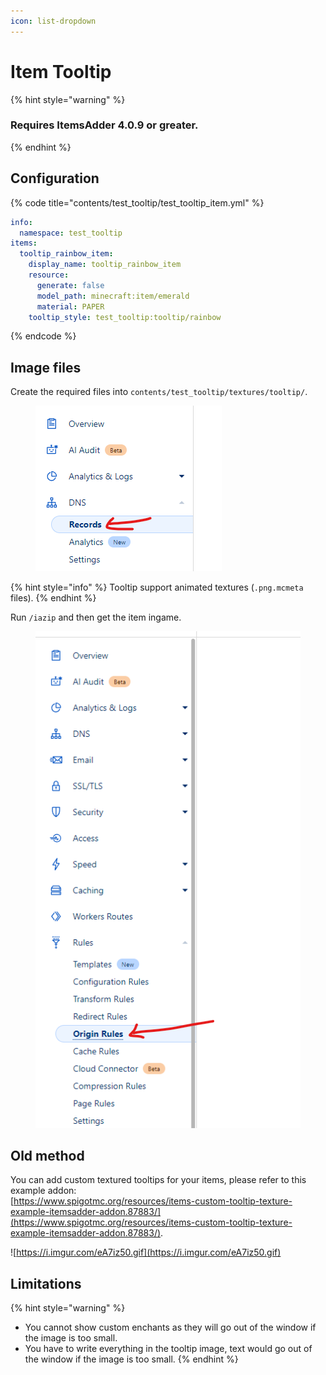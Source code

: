 ```yaml
---
icon: list-dropdown
---
```


# Item Tooltip

{% hint style="warning" %}
### Requires **ItemsAdder 4.0.9** or greater.
{% endhint %}

## Configuration

{% code title="contents/test_tooltip/test_tooltip_item.yml" %}
```yaml
info:
  namespace: test_tooltip
items:
  tooltip_rainbow_item:
    display_name: tooltip_rainbow_item
    resource:
      generate: false
      model_path: minecraft:item/emerald
      material: PAPER
    tooltip_style: test_tooltip:tooltip/rainbow

```
{% endcode %}

## Image files

Create the required files into `contents/test_tooltip/textures/tooltip/`.

<figure><img src="../../.gitbook/assets/image (2) (1).png" alt=""><figcaption></figcaption></figure>

{% hint style="info" %}
Tooltip support animated textures (`.png.mcmeta` files).
{% endhint %}

Run `/iazip` and then get the item ingame.

<figure><img src="../../.gitbook/assets/image (1) (1).png" alt=""><figcaption></figcaption></figure>

## Old method

You can add custom textured tooltips for your items, please refer to this example addon:\
[https://www.spigotmc.org/resources/items-custom-tooltip-texture-example-itemsadder-addon.87883/](https://www.spigotmc.org/resources/items-custom-tooltip-texture-example-itemsadder-addon.87883/).



![https://i.imgur.com/eA7iz50.gif](https://i.imgur.com/eA7iz50.gif)

## Limitations

{% hint style="warning" %}
* You cannot show custom enchants as they will go out of the window if the image is too small.
* You have to write everything in the tooltip image, text would go out of the window if the image is too small.
{% endhint %}
